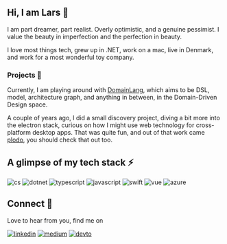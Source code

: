 ## Hi, I am Lars 👋

I am part dreamer, part realist. Overly optimistic, and a genuine pessimist. I value the beauty in imperfection and the perfection in beauty.

I love most things tech, grew up in .NET, work on a mac, live in Denmark, and work for a most wonderful toy company. 

### Projects 🌱

Currently, I am playing around with [DomainLang](https://github.com/larsbaunwall/DomainLang), which aims to be DSL, model, architecture graph, and anything in between, in the Domain-Driven Design space.

A couple of years ago, I did a small discovery project, diving a bit more into the electron stack, curious on how I might use web technology for cross-platform desktop apps. That was quite fun, and out of that work came [plodo](https://github.com/larsbaunwall/plodo), you should check that out too.

## A glimpse of my tech stack ⚡

![cs](https://img.shields.io/badge/-C%23-blueviolet?style=for-the-badge&logo=csharp) 
![dotnet](https://img.shields.io/badge/.net-blueviolet?style=for-the-badge&logo=dotnet)
![typescript](https://img.shields.io/badge/typescript-blue?style=for-the-badge&logo=typescript&logoColor=white)
![javascript](https://img.shields.io/badge/javascript-yellow?style=for-the-badge&logo=javascript&logoColor=323330&color=F0DB4F) 
![swift](https://img.shields.io/badge/swift-yellow?style=for-the-badge&logo=swift&logoColor=white&color=e84e36)
![vue](https://img.shields.io/badge/vue-green?style=for-the-badge&logo=vuedotjs&logoColor=34495E&color=41B883)
![azure](https://img.shields.io/badge/azure-blue?style=for-the-badge&logo=microsoftazure)

## Connect 🤝

Love to hear from you, find me on

[![linkedin](https://img.shields.io/badge/linkedin-blue?style=for-the-badge&logo=linkedin)](https://dk.linkedin.com/in/larslb)
[![medium](https://img.shields.io/badge/medium-black?style=for-the-badge&logo=medium)](https://medium.com/@larslb)
[![devto](https://img.shields.io/badge/dev.to-black?style=for-the-badge&logo=devdotto)](https://dev.to/larsbaunwall)
